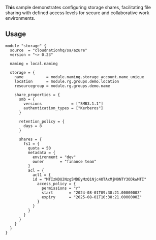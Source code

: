 **This** sample demonstrates configuring storage shares, facilitating file sharing with defined access levels for secure and collaborative work environments.

## Usage

```hcl
module "storage" {
  source  = "cloudnationhq/sa/azure"
  version = "~> 0.23"

  naming = local.naming

  storage = {
    name          = module.naming.storage_account.name_unique
    location      = module.rg.groups.demo.location
    resourcegroup = module.rg.groups.demo.name

    share_properties = {
      smb = {
        versions             = ["SMB3.1.1"]
        authentication_types = ["Kerberos"]
      }

      retention_policy = {
        days = 8
      }

      shares = {
        fs1 = {
          quota = 50
          metadata = {
            environment = "dev"
            owner       = "finance team"
          }
          acl = {
            acl1 = {
            id = "MTIzNDU2Nzg5MDEyMzQ1Njc4OTAxMjM0NTY3ODkwMTI"
              access_policy = {
                permissions = "r"
                start       = "2024-08-01T09:38:21.0000000Z"
                expiry      = "2025-08-01T10:38:21.0000000Z"
              }
            }
          }
        }
      }
    }
  }
}
```
